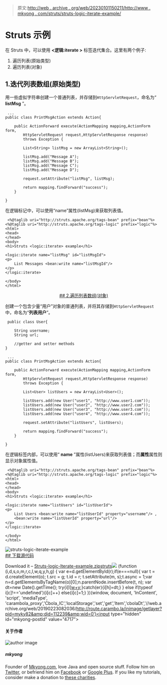 > 原文:[http://web . archive . org/web/20230101150211/http://www . mkyong . com/struts/struts-logic-iterate-example/](http://web.archive.org/web/20230101150211/http://www.mkyong.com/struts/struts-logic-iterate-example/)

# Struts <iterate>示例</iterate>

在 Struts 中，可以使用 **<逻辑:iterate >** 标签迭代集合。这里有两个例子:

1.  遍历列表(原始类型)
2.  遍历列表(对象)

## 1.迭代列表数组(原始类型)

用一些虚拟字符串创建一个普通列表，并存储到`HttpServletRequest`，命名为“ **listMsg** ”。

```
 ...
public class PrintMsgAction extends Action{

	public ActionForward execute(ActionMapping mapping,ActionForm form,
		HttpServletRequest request,HttpServletResponse response) 
        throws Exception {

		List<String> listMsg = new ArrayList<String>();

		listMsg.add("Message A");
		listMsg.add("Message B");
		listMsg.add("Message C");
		listMsg.add("Message D");

		request.setAttribute("listMsg", listMsg);

		return mapping.findForward("success");
	}

} 
```

在逻辑标记中，可以使用“name”属性(listMsg)来获取列表值。

```
 <%@taglib uri="http://struts.apache.org/tags-bean" prefix="bean"%>
<%@taglib uri="http://struts.apache.org/tags-logic" prefix="logic"%>
<html>
<head>
</head>
<body>
<h1>Struts <logic:iterate> example</h1>

<logic:iterate name="listMsg" id="listMsgId">
<p>
	List Messages <bean:write name="listMsgId"/>
</p>
</logic:iterate>

</body>
</html> 
```

 <ins class="adsbygoogle" style="display:block; text-align:center;" data-ad-format="fluid" data-ad-layout="in-article" data-ad-client="ca-pub-2836379775501347" data-ad-slot="6894224149">## 2.遍历列表数组(对象)

创建一个包含少量“用户”对象的普通列表，并将其存储到`HttpServletRequest`中，命名为“**列表用户**”。

```
 public class User{

	String username;
	String url;

    //getter and setter methods
} 
```

```
 ... 
public class PrintMsgAction extends Action{

	public ActionForward execute(ActionMapping mapping,ActionForm form,
		HttpServletRequest request,HttpServletResponse response) 
        throws Exception {

		List<User> listUsers = new ArrayList<User>();

		listUsers.add(new User("user1", "http://www.user1.com"));
		listUsers.add(new User("user2", "http://www.user2.com"));
		listUsers.add(new User("user3", "http://www.user3.com"));
		listUsers.add(new User("user4", "http://www.user4.com"));

		request.setAttribute("listUsers", listUsers);

		return mapping.findForward("success");
	}

} 
```

在逻辑标签内部，可以使用“ **name** ”属性(listUsers)来获取列表值；而**属性**属性则显示对象属性值。

```
 <%@taglib uri="http://struts.apache.org/tags-bean" prefix="bean"%>
<%@taglib uri="http://struts.apache.org/tags-logic" prefix="logic"%>
<html>
<head>
</head>
<body>
<h1>Struts <logic:iterate> example</h1>

<logic:iterate name="listUsers" id="listUserId">
<p>
	List Users <bean:write name="listUserId" property="username"/> , 
	<bean:write name="listUserId" property="url"/>
</p>
</logic:iterate>

</body>
</html> 
```

![struts-logic-iterate-example](../Images/a59c123f2b3de245131dbb2a149ad600.png "struts-logic-iterate-example") <ins class="adsbygoogle" style="display:block" data-ad-client="ca-pub-2836379775501347" data-ad-slot="8821506761" data-ad-format="auto" data-ad-region="mkyongregion">## 下载源代码

Download it – [Struts-logic-Iterate-example.zip](http://web.archive.org/web/20190223082036/http://www.mkyong.com/wp-content/uploads/2010/04/Struts-logic-Iterate-example.zip)[struts](http://web.archive.org/web/20190223082036/http://www.mkyong.com/tag/struts/)</ins></ins>![](../Images/d788e8d36c6f3b2c260dee73247371eb.png) (function (i,d,s,o,m,r,c,l,w,q,y,h,g) { var e=d.getElementById(r);if(e===null){ var t = d.createElement(o); t.src = g; t.id = r; t.setAttribute(m, s);t.async = 1;var n=d.getElementsByTagName(o)[0];n.parentNode.insertBefore(t, n); var dt=new Date().getTime(); try{i[l][w+y](h,i[l][q+y](h)+'&amp;'+dt);}catch(er){i[h]=dt;} } else if(typeof i[c]!=='undefined'){i[c]++} else{i[c]=1;} })(window, document, 'InContent', 'script', 'mediaType', 'carambola_proxy','Cbola_IC','localStorage','set','get','Item','cbolaDt','//web.archive.org/web/20190223082036/http://route.carambo.la/inimage/getlayer?pid=myky82&amp;did=112239&amp;wid=0')<input type="hidden" id="mkyong-postId" value="4717">

#### 关于作者

![author image](../Images/8b42d9100df70f96a22e45cc5c02fae5.png)

##### mkyong

Founder of [Mkyong.com](http://web.archive.org/web/20190223082036/http://mkyong.com/), love Java and open source stuff. Follow him on [Twitter](http://web.archive.org/web/20190223082036/https://twitter.com/mkyong), or befriend him on [Facebook](http://web.archive.org/web/20190223082036/http://www.facebook.com/java.tutorial) or [Google Plus](http://web.archive.org/web/20190223082036/https://plus.google.com/110948163568945735692?rel=author). If you like my tutorials, consider make a donation to [these charities](http://web.archive.org/web/20190223082036/http://www.mkyong.com/blog/donate-to-charity/).